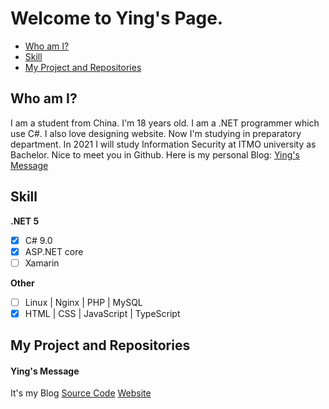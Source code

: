 # Welcome to Ying's Page.
- [Who am I?](#who-am-i)  
- [Skill](#skill)   
- [My Project and Repositories](#my-project-and-repositories)  

## Who am I?
I am a student from China. I'm 18 years old. I am a .NET programmer which use C#. I also love designing website. Now I'm studying in preparatory department. In 2021 I will study Information Security at ITMO university as Bachelor. Nice to meet you in Github. Here is my personal Blog: [Ying's Message](https://www.ranying.xyz)  

## Skill  

**.NET 5**  
- [x] C# 9.0
- [x] ASP.NET core
- [ ] Xamarin

**Other**  
- [ ] Linux | Nginx | PHP | MySQL
- [x] HTML | CSS | JavaScript | TypeScript

## My Project and Repositories

#### Ying's Message  
It's my Blog 
[Source Code](https://github.com/Ran-ying/Ying-Message) 
[Website](https://www.ranying.xyz)  

<!--
#### [Ying's API](https://apis.ranying.xyz)  
Here is a public web API. Now still building.  [About]()  

#### [C Sharp Small Program](https://github.com/Ran-ying/Csharp-SmallProgram)
  
[About](https://github.com/Ran-ying/Csharp-SmallProgram)  
-->